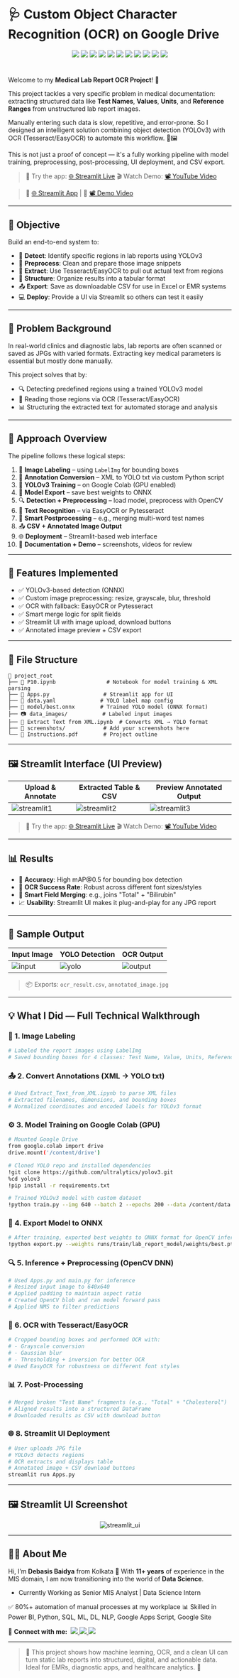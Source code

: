 # 🩺 Custom Object Character Recognition (OCR) on Google Drive

<p align="center">
  <img src="https://img.shields.io/badge/Python-Core_Programming-3776AB?logo=python&logoColor=white" />
  <img src="https://img.shields.io/badge/OpenCV-Image_Processing-5C3EE8?logo=opencv&logoColor=white" />
  <img src="https://img.shields.io/badge/NumPy-Numerical_Computation-4D77CF?logo=numpy&logoColor=white" />
  <img src="https://img.shields.io/badge/Pandas-Data_Handling-150458?logo=pandas&logoColor=white" />
  <img src="https://img.shields.io/badge/PIL-Image_Reading-FD9F00?logo=python&logoColor=white" />
  <img src="https://img.shields.io/badge/Tesseract_OCR-Text_Recognition-FFBB00?logo=tesseract&logoColor=black" />
  <img src="https://img.shields.io/badge/PyTesseract-OCR_API-F89820?logo=python&logoColor=white" />
  <img src="https://img.shields.io/badge/EasyOCR-Deep_OCR-FF6600?logo=python&logoColor=white" />
  <img src="https://img.shields.io/badge/YOLOv3-Object_Detection-28A745?logo=yolo&logoColor=white" />
  <img src="https://img.shields.io/badge/ONNX-Model_Deployment-9058B4?logo=onnx&logoColor=white" />
  <img src="https://img.shields.io/badge/Streamlit-Web_App_UI-FF4B4B?logo=streamlit&logoColor=white" />
</p>

#

Welcome to my **Medical Lab Report OCR Project**! 🧪

This project tackles a very specific problem in medical documentation: extracting structured data like **Test Names**, **Values**, **Units**, and **Reference Ranges** from unstructured lab report images.

Manually entering such data is slow, repetitive, and error-prone. So I designed an intelligent solution combining object detection (YOLOv3) with OCR (Tesseract/EasyOCR) to automate this workflow. 🧠🖼️

This is not just a proof of concept — it's a fully working pipeline with model training, preprocessing, post-processing, UI deployment, and CSV export.

> 🔗 Try the app: [🌐 Streamlit Live](https://your-streamlit-app-url)
> 🎬 Watch Demo: [📽 YouTube Video](https://your-demo-video-link)

> 🔗 [🌐 Streamlit App](https://your-streamlit-app-url) | 🎥 [📽 Demo Video](https://your-demo-video-link)

---

## 🎯 Objective

Build an end-to-end system to:

* 🎯 **Detect**: Identify specific regions in lab reports using YOLOv3
* 📸 **Preprocess**: Clean and prepare those image snippets
* 🧾 **Extract**: Use Tesseract/EasyOCR to pull out actual text from regions
* 🧠 **Structure**: Organize results into a tabular format
* 📤 **Export**: Save as downloadable CSV for use in Excel or EMR systems
* 💻 **Deploy**: Provide a UI via Streamlit so others can test it easily

---

## 🧠 Problem Background

In real-world clinics and diagnostic labs, lab reports are often scanned or saved as JPGs with varied formats. Extracting key medical parameters is essential but mostly done manually.

This project solves that by:

* 🔍 Detecting predefined regions using a trained YOLOv3 model
* 🧾 Reading those regions via OCR (Tesseract/EasyOCR)
* 📊 Structuring the extracted text for automated storage and analysis

---

## 📂 Approach Overview

The pipeline follows these logical steps:

1. 📌 **Image Labeling** – using `LabelImg` for bounding boxes
2. 📁 **Annotation Conversion** – XML to YOLO txt via custom Python script
3. 🧠 **YOLOv3 Training** – on Google Colab (GPU enabled)
4. 🔄 **Model Export** – save best weights to ONNX
5. 🔍 **Detection + Preprocessing** – load model, preprocess with OpenCV
6. 🧾 **Text Recognition** – via EasyOCR or Pytesseract
7. 🧠 **Smart Postprocessing** – e.g., merging multi-word test names
8. 📤 **CSV + Annotated Image Output**
9. 🌐 **Deployment** – Streamlit-based web interface
10. 🎥 **Documentation + Demo** – screenshots, videos for review

---

## 🔧 Features Implemented

* ✅ YOLOv3-based detection (ONNX)
* ✅ Custom image preprocessing: resize, grayscale, blur, threshold
* ✅ OCR with fallback: EasyOCR or Pytesseract
* ✅ Smart merge logic for split fields
* ✅ Streamlit UI with image upload, download buttons
* ✅ Annotated image preview + CSV export

---

## 📁 File Structure

```
📂 project_root
├── 📒 P10.ipynb                # Notebook for model training & XML parsing
├── 📄 Apps.py                 # Streamlit app for UI
├── 🧾 data.yaml              # YOLO label map config
├── 🧠 model/best.onnx        # Trained YOLO model (ONNX format)
├── 📷 data_images/           # Labeled input images
├── 📄 Extract Text from XML.ipynb  # Converts XML → YOLO format
├── 📸 screenshots/            # Add your screenshots here
└── 📄 Instructions.pdf        # Project outline
```

---

## 🖼️ Streamlit Interface (UI Preview)

| Upload & Annotate                               | Extracted Table & CSV                          | Preview Annotated Output                         |
| ----------------------------------------------- | ---------------------------------------------- | ------------------------------------------------ |
| ![streamlit1](screenshots/streamlit_upload.jpg) | ![streamlit2](screenshots/streamlit_table.jpg) | ![streamlit3](screenshots/streamlit_preview.jpg) |

> 🔗 Try the app: [🌐 Streamlit Live](https://your-streamlit-app-url)
> 🎬 Watch Demo: [📽 YouTube Video](https://your-demo-video-link)

---

## 📊 Results

* 📌 **Accuracy**: High mAP\@0.5 for bounding box detection
* 🧠 **OCR Success Rate**: Robust across different font sizes/styles
* 🔄 **Smart Field Merging**: e.g., joins "Total" + "Bilirubin"
* 📈 **Usability**: Streamlit UI makes it plug-and-play for any JPG report

---

## 🧪 Sample Output

| Input Image                     | YOLO Detection                     | OCR Output                        |
| ------------------------------- | ---------------------------------- | --------------------------------- |
| ![input](screenshots/input.jpg) | ![yolo](screenshots/detection.jpg) | ![output](screenshots/output.jpg) |

> 📦 Exports: `ocr_result.csv`, `annotated_image.jpg`

---

## 💡 What I Did — Full Technical Walkthrough

### 🧷 1. Image Labeling

```bash
# Labeled the report images using LabelImg
# Saved bounding boxes for 4 classes: Test Name, Value, Units, Reference Range
```

### 📤 2. Convert Annotations (XML → YOLO txt)

```python
# Used Extract_Text_from_XML.ipynb to parse XML files
# Extracted filenames, dimensions, and bounding boxes
# Normalized coordinates and encoded labels for YOLOv3 format
```

### ⚙️ 3. Model Training on Google Colab (GPU)

```bash
# Mounted Google Drive
from google.colab import drive
drive.mount('/content/drive')

# Cloned YOLO repo and installed dependencies
!git clone https://github.com/ultralytics/yolov3.git
%cd yolov3
!pip install -r requirements.txt

# Trained YOLOv3 model with custom dataset
!python train.py --img 640 --batch 2 --epochs 200 --data /content/data.yaml --weights yolov3.pt --name lab_report_model
```

### 🧠 4. Export Model to ONNX

```bash
# After training, exported best weights to ONNX format for OpenCV inference
!python export.py --weights runs/train/lab_report_model/weights/best.pt --img 640 --batch 1 --device 0 --include onnx
```

### 🔍 5. Inference + Preprocessing (OpenCV DNN)

```python
# Used Apps.py and main.py for inference
# Resized input image to 640x640
# Applied padding to maintain aspect ratio
# Created OpenCV blob and ran model forward pass
# Applied NMS to filter predictions
```

### 🧾 6. OCR with Tesseract/EasyOCR

```python
# Cropped bounding boxes and performed OCR with:
# - Grayscale conversion
# - Gaussian blur
# - Thresholding + inversion for better OCR
# Used EasyOCR for robustness on different font styles
```

### 📊 7. Post-Processing

```python
# Merged broken "Test Name" fragments (e.g., "Total" + "Cholesterol")
# Aligned results into a structured DataFrame
# Downloaded results as CSV with download button
```

### 🌐 8. Streamlit UI Deployment

```bash
# User uploads JPG file
# YOLOv3 detects regions
# OCR extracts and displays table
# Annotated image + CSV download buttons
streamlit run Apps.py
```

---

## 🖼️ Streamlit UI Screenshot

<p align="center">
  <img src="screenshots/streamlit_full.png" alt="streamlit_ui" />
</p>

---

## 🙋‍♂️ About Me

Hi, I’m **Debasis Baidya** from Kolkata 👋
With **11+ years** of experience in the MIS domain, I am now transitioning into the world of **Data Science**.

* Currently Working as Senior MIS Analyst | Data Science Intern

✅ 80%+ automation of manual processes at my workplace
📊 Skilled in Power BI, Python, SQL, ML, DL, NLP, Google Apps Script, Google Site

<p align="left">
  📢 <strong>Connect with me:</strong>&nbsp;

  <a href="https://www.linkedin.com/in/debasisbaidya">
    <img src="https://img.shields.io/badge/LinkedIn-View_Profile-blue?logo=linkedin&logoColor=white" />
  </a>

  <a href="mailto:speak2debasis@gmail.com">
    <img src="https://img.shields.io/badge/Gmail-Mail_Me-red?logo=gmail&logoColor=white" />
  </a>

  <a href="https://api.whatsapp.com/send?phone=918013316086&text=Hi%20Debasis!">
    <img src="https://img.shields.io/badge/WhatsApp-Message-green?logo=whatsapp&logoColor=white" />
  </a>
</p>


---

> 🚀 This project shows how machine learning, OCR, and a clean UI can turn static lab reports into structured, digital, and actionable data. Ideal for EMRs, diagnostic apps, and healthcare analytics. 🏥

